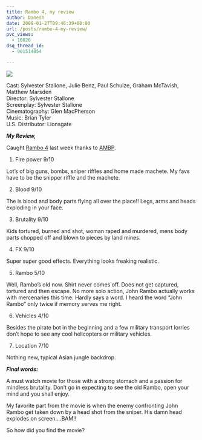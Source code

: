 ```yaml
---
title: Rambo 4, my review
author: Danesh
date: 2008-01-27T09:46:39+00:00
url: /posts/rambo-4-my-review/
pvc_views:
  - 10826
dsq_thread_id:
  - 901514854

---
```

![][1]

Cast: Sylvester Stallone, Julie Benz, Paul Schulze, Graham McTavish, Matthew Marsden  
Director: Sylvester Stallone  
Screenplay: Sylvester Stallone  
Cinematography: Glen MacPherson  
Music: Brian Tyler  
U.S. Distributor: Lionsgate

_**My Review,**_

<!--more-->

Caught [Rambo 4][2] last week thanks to [AMBP][3].

1. Fire power 9/10

Lot&#8217;s of big guns, bombs, sniper riffles and home made machete. My favs have to be the snipper riffle and the machete.

2. Blood 9/10

The is blood and body parts flying all over the place!! Legs, arms and heads exploding in your face.

3. Brutality 9/10

Kids tortured, burned and shot, woman raped and murdered, mens body parts chopped off and blown to pieces by land mines.

4. FX 9/10

Super super good effects. Everything looks freaking realistic.

5. Rambo 5/10

Well, Rambo&#8217;s old now. Shirt never comes off. Does not get captured, tortured and then escape. No more solo action, John Rambo actually works with mercenaries this time. Hardly says a word. I heard the word &#8220;John Rambo&#8221; only twice if memory serves me right.

6. Vehicles 4/10

Besides the pirate bot in the beginning and a few military transport lorries don&#8217;t hope to see any cool helicopters or military vehicles.

7. Location 7/10

Nothing new, typical Asian jungle backdrop.

_**Final words:**_

A must watch movie for those with a strong stomach and a passion for mindless brutality. Don&#8217;t go in expecting to see the old Rambo, open your mind and you shall enjoy.

My favorite part from the movie is when the enemy confronting John Rambo get taken down by a head shot from the sniper. His damn head explodes on screen&#8230;.BAM!!

So how did you find the movie?

 [1]: http://img201.imageshack.us/img201/1693/ramboxo4.jpg
 [2]: http://www.google.com/url?sa=t&ct=res&cd=2&url=http%3A%2F%2Fwww.imdb.com%2Ftitle%2Ftt0462499%2F&ei=gVCcR4juD6PgpgSgjL20CQ&usg=AFQjCNGlVjxXQkvOt4qh3vX4vdF4eOqWdg&sig2=Y8w5DeTDZmBTQ04QPUaeoA
 [3]: /posts/im-going-to-watch-rambo-4/